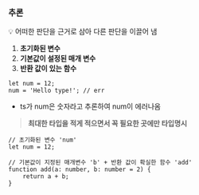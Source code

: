 ### 추론

<aside>
💡 어떠한 판단을 근거로 삼아 다른 판단을 이끌어 냄

</aside>

1. **초기화된 변수**
2. **기본값이 설정된 매개 변수**
3. **반환 값이 있는 함수**

```tsx
let num = 12;
num = 'Hello type!'; // err
```

-   ts가 num은 숫자라고 추론하여 num이 에러나옴

> **최대한 타입을 적게 적으면서 꼭 필요한 곳에만 타입명시**

```tsx
// 초기화된 변수 'num'
let num = 12;

// 기본값이 지정된 매개변수 'b' + 반환 값이 확실한 함수 'add'
function add(a: number, b: number = 2) {
    return a + b;
}
```
